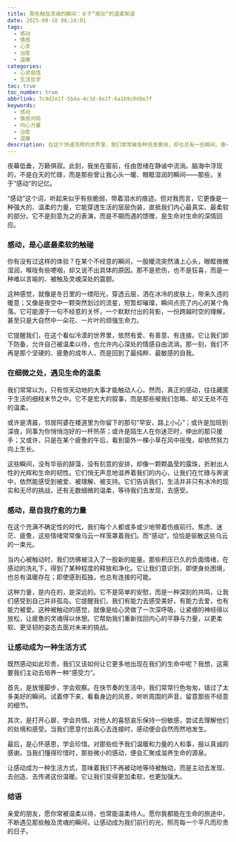 ```yaml
---
title: 那些触及灵魂的瞬间：关于“感动”的温柔絮语
date: 2025-08-18 06:14:01
tags:
  - 感动
  - 情感
  - 心灵
  - 治愈
  - 温暖
categories:
  - 心灵感悟
  - 生活哲学
toc: true
toc_number: true
abbrlink: 7c9d2e1f-5b4a-4c3d-8e2f-6a1b9c0d8e7f
keywords:
  - 感动
  - 情感共鸣
  - 内心力量
  - 治愈
  - 温暖
description: 在这个快速流转的世界里，我们常常被各种信息裹挟，却也总有一些瞬间，像一道微光，穿透喧嚣，直抵心底最柔软的地方。那便是“感动”。它不是轰轰烈烈的事件，而是细水长流的温柔，是灵魂深处的共鸣。今天，我想与你一同，探寻那些让我们心生涟漪的感动，感受它如何滋养我们的生命，成为我们前行的力量。
---
```


夜幕低垂，万籁俱寂。此刻，我坐在窗前，任由思绪在静谧中流淌。脑海中浮现的，不是白天的忙碌，而是那些曾让我心头一暖、眼眶湿润的瞬间——那些，关于“感动”的记忆。

“感动”这个词，听起来似乎有些脆弱，带着泪水的痕迹。但对我而言，它更像是一种强大的、温柔的力量，它能穿透生活的层层伪装，直抵我们内心最真实、最柔软的部分。它不是刻意为之的表演，而是不期而遇的馈赠，是生命对生命的深情回应。

### 感动，是心底最柔软的触碰

你有没有过这样的体验？在某个不经意的瞬间，一股暖流突然涌上心头，眼眶微微湿润，喉咙有些哽咽，却又说不出具体的原因。那不是悲伤，也不是狂喜，而是一种难以言喻的、被触及灵魂深处的震颤。

这种感觉，就像是冬日里的一缕阳光，穿透云层，洒在冰冷的皮肤上，带来久违的暖意；又像是夜空中一颗突然划过的流星，短暂却璀璨，瞬间点亮了内心的某个角落。它可能源于一句不经意的关怀，一个默默付出的背影，一份跨越时空的理解，甚至只是大自然中一朵花、一片叶的顽强生命力。

它提醒我们，在这个看似冷漠的世界里，依然有爱、有善意、有连接。它让我们卸下防备，允许自己被温柔以待，也允许内心深处的情感自由流淌。那一刻，我们不再是那个坚硬的、疲惫的成年人，而是回到了最纯粹、最敏感的自我。

### 在细微之处，遇见生命的温柔

我们常常以为，只有惊天动地的大事才能触动人心。然而，真正的感动，往往藏匿于生活的细枝末节之中。它不是宏大的叙事，而是那些被我们忽略、却又无处不在的温柔。

或许是清晨，邻居阿婆在楼道里为你留下的那句“早安，路上小心”；或许是加班到深夜，同事为你悄悄泡好的一杯热茶；或许是陌生人在你迷茫时，伸出的那只援手；又或许，只是在某个疲惫的午后，看到窗外一棵小草在风中摇曳，却依然努力向上生长。

这些瞬间，没有华丽的辞藻，没有刻意的安排，却像一颗颗晶莹的露珠，折射出人性的光辉和生命的韧性。它们悄无声息地滋养着我们的内心，让我们在忙碌与奔波中，依然能感受到被爱、被理解、被支持。它们告诉我们，生活并非只有冰冷的现实和无尽的挑战，还有无数细微的温柔，等待我们去发现，去感受。

### 感动，是自我疗愈的力量

在这个充满不确定性的时代，我们每个人都或多或少地带着伤痕前行。焦虑、迷茫、疲惫，这些情绪常常像乌云一样笼罩着我们。而“感动”，恰恰是驱散这些乌云的一束光。

当内心被触动时，我们仿佛被注入了一股新的能量。那些积压已久的负面情绪，在感动的洗礼下，得到了某种程度的释放和净化。它让我们意识到，即使身处困境，也总有温暖存在；即使感到孤独，也总有连接的可能。

这种力量，是内在的，是深远的。它不是简单的安慰，而是一种深刻的共鸣，让我们感受到自己并非孤岛。它提醒我们，我们有能力去感受美好，有能力去爱，也有能力被爱。这种被触动的感觉，就像是给心灵做了一次深呼吸，让紧绷的神经得以放松，让疲惫的灵魂得以休憩。它帮助我们重新找回内心的平静与力量，以更柔软、更坚韧的姿态去面对未来的挑战。

### 让感动成为一种生活方式

既然感动如此珍贵，我们又该如何让它更多地出现在我们的生命中呢？我想，这需要我们主动去培养一种“感受力”。

首先，是放慢脚步，学会观察。在快节奏的生活中，我们常常行色匆匆，错过了太多美好的瞬间。试着停下来，看看身边的风景，听听周围的声音，留意那些不经意的细节。

其次，是打开心扉，学会共情。对他人的喜怒哀乐保持一份敏感，尝试去理解他们的处境和感受。当我们愿意付出真心去连接时，感动便会自然而然地发生。

最后，是心怀感恩，学会珍惜。对那些给予我们温暖和力量的人和事，报以真诚的感谢。当我们懂得珍惜时，那些微小的感动，便会汇聚成滋养生命的源泉。

让感动成为一种生活方式，意味着我们不再被动地等待被触动，而是主动去发现、去创造、去传递这份温暖。它让我们变得更加柔软，也更加强大。

### 结语

亲爱的朋友，愿你常被温柔以待，也常能温柔待人。愿你我都能在生命的旅途中，不断遇见那些触及灵魂的瞬间，让感动成为我们前行的光，照亮每一个平凡而珍贵的日子。